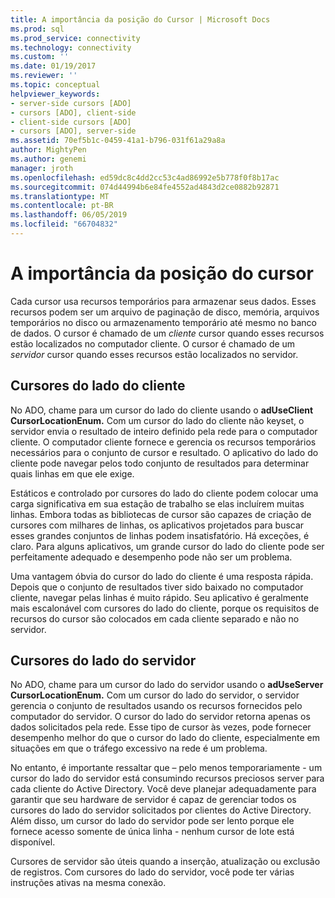 ```yaml
---
title: A importância da posição do Cursor | Microsoft Docs
ms.prod: sql
ms.prod_service: connectivity
ms.technology: connectivity
ms.custom: ''
ms.date: 01/19/2017
ms.reviewer: ''
ms.topic: conceptual
helpviewer_keywords:
- server-side cursors [ADO]
- cursors [ADO], client-side
- client-side cursors [ADO]
- cursors [ADO], server-side
ms.assetid: 70ef5b1c-0459-41a1-b796-031f61a29a8a
author: MightyPen
ms.author: genemi
manager: jroth
ms.openlocfilehash: ed59dc8c4dd2cc53c4ad86992e5b778f0f8b17ac
ms.sourcegitcommit: 074d44994b6e84fe4552ad4843d2ce0882b92871
ms.translationtype: MT
ms.contentlocale: pt-BR
ms.lasthandoff: 06/05/2019
ms.locfileid: "66704832"
---
```

# <a name="the-significance-of-cursor-location"></a>A importância da posição do cursor
Cada cursor usa recursos temporários para armazenar seus dados. Esses recursos podem ser um arquivo de paginação de disco, memória, arquivos temporários no disco ou armazenamento temporário até mesmo no banco de dados. O cursor é chamado de um *cliente* cursor quando esses recursos estão localizados no computador cliente. O cursor é chamado de um *servidor* cursor quando esses recursos estão localizados no servidor.  
  
## <a name="client-side-cursors"></a>Cursores do lado do cliente  
 No ADO, chame para um cursor do lado do cliente usando o **adUseClient CursorLocationEnum.** Com um cursor do lado do cliente não keyset, o servidor envia o resultado de inteiro definido pela rede para o computador cliente. O computador cliente fornece e gerencia os recursos temporários necessários para o conjunto de cursor e resultado. O aplicativo do lado do cliente pode navegar pelos todo conjunto de resultados para determinar quais linhas em que ele exige.  
  
 Estáticos e controlado por cursores do lado do cliente podem colocar uma carga significativa em sua estação de trabalho se elas incluírem muitas linhas. Embora todas as bibliotecas de cursor são capazes de criação de cursores com milhares de linhas, os aplicativos projetados para buscar esses grandes conjuntos de linhas podem insatisfatório. Há exceções, é claro. Para alguns aplicativos, um grande cursor do lado do cliente pode ser perfeitamente adequado e desempenho pode não ser um problema.  
  
 Uma vantagem óbvia do cursor do lado do cliente é uma resposta rápida. Depois que o conjunto de resultados tiver sido baixado no computador cliente, navegar pelas linhas é muito rápido. Seu aplicativo é geralmente mais escalonável com cursores do lado do cliente, porque os requisitos de recursos do cursor são colocados em cada cliente separado e não no servidor.  
  
## <a name="server-side-cursors"></a>Cursores do lado do servidor  
 No ADO, chame para um cursor do lado do servidor usando o **adUseServer CursorLocationEnum.** Com um cursor do lado do servidor, o servidor gerencia o conjunto de resultados usando os recursos fornecidos pelo computador do servidor. O cursor do lado do servidor retorna apenas os dados solicitados pela rede. Esse tipo de cursor às vezes, pode fornecer desempenho melhor do que o cursor do lado do cliente, especialmente em situações em que o tráfego excessivo na rede é um problema.  
  
 No entanto, é importante ressaltar que – pelo menos temporariamente - um cursor do lado do servidor está consumindo recursos preciosos server para cada cliente do Active Directory. Você deve planejar adequadamente para garantir que seu hardware de servidor é capaz de gerenciar todos os cursores do lado do servidor solicitados por clientes do Active Directory. Além disso, um cursor do lado do servidor pode ser lento porque ele fornece acesso somente de única linha - nenhum cursor de lote está disponível.  
  
 Cursores de servidor são úteis quando a inserção, atualização ou exclusão de registros. Com cursores do lado do servidor, você pode ter várias instruções ativas na mesma conexão.
